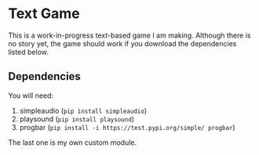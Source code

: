 # Text Game
This is a work-in-progress text-based game I am making. Although there is no story yet, the game should work if you download the dependencies listed below.
## Dependencies
You will need:
  1. simpleaudio (`pip install simpleaudio`)
  2. playsound (`pip install playsound`)
  3. progbar (`pip install -i https://test.pypi.org/simple/ progbar`)
  
The last one is my own custom module.
